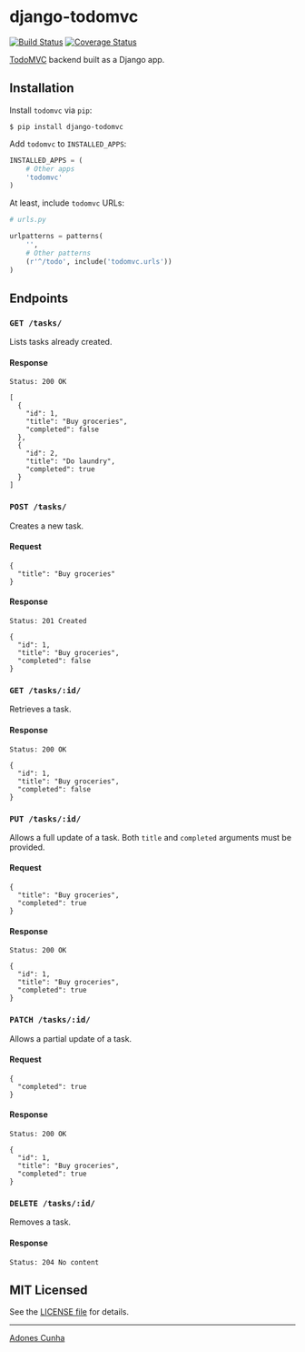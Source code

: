 # django-todomvc
[![Build Status](https://travis-ci.org/adonescunha/django-todomvc.svg?branch=master)](https://travis-ci.org/adonescunha/django-todomvc) [![Coverage Status](https://coveralls.io/repos/adonescunha/django-todomvc/badge.svg?branch=master&service=github)](https://coveralls.io/github/adonescunha/django-todomvc?branch=master)

[TodoMVC](http://todomvc.com/) backend built as a Django app.

## Installation

Install `todomvc` via `pip`:

```
$ pip install django-todomvc
```

Add `todomvc` to `INSTALLED_APPS`:

```python
INSTALLED_APPS = (
    # Other apps
    'todomvc'
)
```

At least, include `todomvc` URLs:

```python
# urls.py

urlpatterns = patterns(
    '',
    # Other patterns
    (r'^/todo', include('todomvc.urls'))
)
```

## Endpoints

### `GET /tasks/`

Lists tasks already created.

#### Response

```
Status: 200 OK

[
  {
    "id": 1,
    "title": "Buy groceries",
    "completed": false
  },
  {
    "id": 2,
    "title": "Do laundry",
    "completed": true
  }
]
```

### `POST /tasks/`

Creates a new task.

#### Request

```
{
  "title": "Buy groceries"
}
```

#### Response

```
Status: 201 Created

{
  "id": 1,
  "title": "Buy groceries",
  "completed": false
}
```

### `GET /tasks/:id/`

Retrieves a task.

#### Response

```
Status: 200 OK

{
  "id": 1,
  "title": "Buy groceries",
  "completed": false
}
```

### `PUT /tasks/:id/`

Allows a full update of a task. Both `title` and `completed` arguments must be provided.

#### Request

```
{
  "title": "Buy groceries",
  "completed": true
}
```

#### Response

```
Status: 200 OK

{
  "id": 1,
  "title": "Buy groceries",
  "completed": true
}
```

### `PATCH /tasks/:id/`

Allows a partial update of a task.

#### Request

```
{
  "completed": true
}
```

#### Response

```
Status: 200 OK

{
  "id": 1,
  "title": "Buy groceries",
  "completed": true
}
```

### `DELETE /tasks/:id/`

Removes a task.

#### Response

```
Status: 204 No content
```

## MIT Licensed

See the [LICENSE file](LICENSE) for details.

-----
[Adones Cunha](http://github.com/adonescunha)
